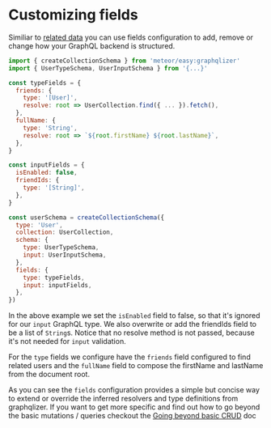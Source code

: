 # Customizing fields

Similiar to [related data](./Relationships.md) you can use fields configuration to
add, remove or change how your GraphQL backend is structured.

```js
import { createCollectionSchema } from 'meteor/easy:graphqlizer'
import { UserTypeSchema, UserInputSchema } from '{...}'

const typeFields = {
  friends: {
    type: '[User]',
    resolve: root => UserCollection.find({ ... }).fetch(), 
  },
  fullName: {
    type: 'String',
    resolve: root => `${root.firstName} ${root.lastName}`,
  },
}

const inputFields = {
  isEnabled: false,
  friendIds: {
    type: '[String]',
  },
}

const userSchema = createCollectionSchema({ 
  type: 'User',
  collection: UserCollection,
  schema: {
    type: UserTypeSchema,
    input: UserInputSchema,
  },
  fields: {
    type: typeFields,
    input: inputFields,
  },
})
```

In the above example we set the `isEnabled` field to false, so that
it's ignored for our `input` GraphQL type. We also overwrite or add the friendIds field
to be a list of `String`s. Notice that no resolve method is not passed, because it's not needed
for `input` validation.

For the `type` fields we configure have the `friends` field configured to find related users and
the `fullName` field to compose the firstName and lastName from the document root.

As you can see the `fields` configuration provides a simple but concise way to extend or override
the inferred resolvers and type definitions from graphqlizer. If you want to get more specific
and find out how to go beyond the basic mutations / queries checkout the
[Going beyond basic CRUD](./BeyondCRUD.md) doc

